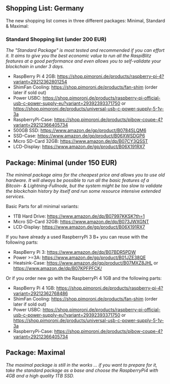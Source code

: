 ## Shopping List: Germany

The new shopping list comes in three different packages: Minimal, Standard & Maximal:

### Standard Shopping list (under 200 EUR)

*The "Standard Package" is most tested and recommended if you can effort it. It aims to give you the best economic value to run all the RaspiBlitz features at a good performance and even allows you to self-validate your blockchain in under 3 days.* 

* RaspBerry Pi 4 2GB: https://shop.pimoroni.de/products/raspberry-pi-4?variant=29212362801254
* ShimFan Cooling: https://shop.pimoroni.de/products/fan-shim (order later if sold out)
* Power USBC: https://shop.pimoroni.de/products/raspberry-pi-official-usb-c-power-supply-eu?variant=29392393371750 or https://shop.pimoroni.de/products/universal-usb-c-power-supply-5-1v-3a
* RaspberryPi-Case: https://shop.pimoroni.de/products/pibow-coupe-4?variant=29212366405734
* 500GB SSD: https://www.amazon.de/gp/product/B0784SLQM6
* SSD-Case: https://www.amazon.de/gp/product/B06XWSDGP6
* Micro SD-Card 32GB: https://www.amazon.de/dp/B07CY3QSST
* LCD-Display: https://www.amazon.de/gp/product/B06X191RX7

## Package: Minimal (under 150 EUR)

*The minimal package aims for the cheapest price and allows you to use old hardware. It will always be possible to run all the basic features of a Bitcoin- & Lightning-Fullnode, but the system might be too slow to validate the blockchain history by itself and run some resource intensive extended services.*

Basic Parts for all minimal variants:
* 1TB Hard Drive: https://www.amazon.de/dp/B07997KKSK?th=1
* Micro SD-Card 32GB: https://www.amazon.de/dp/B073JWXGNT
* LCD-Display: https://www.amazon.de/gp/product/B06X191RX7

If you have already a used RaspberryPi 3 B+ you can reuse with the following parts:
* RaspBerry Pi 3: https://www.amazon.de/dp/B07BDR5PDW
* Power >=3A: https://www.amazon.de/gp/product/B01JZE38QE
* Heatsink-Case: https://www.amazon.de/gp/product/B07MXZ8JHL or https://www.amazon.de/dp/B07KPFPFCK/

Or if you order new go with the RaspberryPi 4 1GB and the following parts:
* RaspBerry Pi 4 1GB: https://shop.pimoroni.de/products/raspberry-pi-4?variant=29212362768486
* ShimFan Cooling: https://shop.pimoroni.de/products/fan-shim (order later if sold out)
* Power USBC: https://shop.pimoroni.de/products/raspberry-pi-official-usb-c-power-supply-eu?variant=29392393371750 or https://shop.pimoroni.de/products/universal-usb-c-power-supply-5-1v-3a
* RaspberryPi-Case: https://shop.pimoroni.de/products/pibow-coupe-4?variant=29212366405734

## Package: Maximal

*The maximal package is still in the works ... if you want to prepare for it, take the standard package as a base and choose the RaspberryPi4 with 4GB and a high quality 1TB SSD.*
